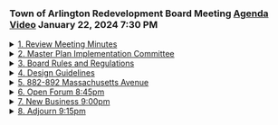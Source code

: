 ### Town of Arlington Redevelopment Board Meeting [Agenda](https://arlington.novusagenda.com/agendapublic/MeetingView.aspx?MeetingID=2002&MinutesMeetingID=-1&doctype=Agenda) [Video](https://www.youtube.com/watch?v=HflrgPp-kYM) January 22, 2024 7:30 PM

<details>
<summary><a href="https://arlington.novusagenda.com/agendapublic/CoverSheet.aspx?ItemID=17387&MeetingID=2002"</a>1. Review Meeting Minutes</summary> 
<details>
<summary>&nbsp;&nbsp;&nbsp;&nbsp;&nbsp;	 Rachel Zsembery - 18</summary>
<blockquote>&nbsp;&nbsp;&nbsp;&nbsp;&nbsp;      * 7:30pm The Board will review and vote to approve meeting minutes.</blockquote>

Good evening, everyone. Welcome to the Town of Arlington Redevelopment Board meeting on Monday, February 5th. I'd like to call this meeting to order. My name is Rachel Zembary. I'm the chair of the board, and if the other members of the board could please introduce themselves. We'll start with Steve. Steve Revellach. Good evening. Eugene Benson. Shannon Korman Houston. Ken Lowe. And we also have Claire Ricker joining us from the Department of Planning and Community Development, as well as Sarah Suarez. All right, let's go ahead and get started with the first agenda item, which is a review of the meeting minutes, and we will start with the meeting minutes from January 8th, 2024, and I will ask to see if there are any additions or corrections, starting with Ken. No, I have none. Shana? None. Gene?
</details>

<details>
<summary>&nbsp;&nbsp;&nbsp;&nbsp;&nbsp;	 Eugene Benson - 56</summary>
<blockquote>&nbsp;&nbsp;&nbsp;&nbsp;&nbsp;I have one very minor correction on the third page. There's a paragraph that starts with, about a year ago, if people can see that. Yep. The fourth line down, the sentence in the middle starts, the trust funds are supposed to be apostrophe before the S. All right. That was the only one I caught.</blockquote>

</details>

<details>
<summary>&nbsp;&nbsp;&nbsp;&nbsp;&nbsp;	 Rachel Zsembery - 133</summary>
<blockquote>&nbsp;&nbsp;&nbsp;&nbsp;&nbsp;Okay. Steve, any other additions or corrections? No additions or corrections. All right. Is there a motion to approve the meeting minutes from January 8th, 2024, as amended? So motioned. Second. We'll take a vote, starting with Steve. Yes. Gene? Yes. Shana? Yes. Ken? Yes. I'm a yes, as well. Those meeting minutes are approved. We'll now move to the meeting minutes from January 22nd, 2024, and again, we'll call for any additions or corrections, starting with Ken. None. Shana? None. Gene? None. Steve? None. I have no corrections, either. Is there a motion to approve the January 22nd meeting minutes? So motioned. As submitted. Thank you. Second. We'll take a vote, starting with Steve. Yes. Gene? Yes. Shana? Yes. Ken? Yes. I'm a yes, as well. Those meeting minutes have been approved.</blockquote>

</details>
</details>
<details>
<summary><a href="2. Master Plan Implementation Committee"</a>2. Master Plan Implementation Committee</summary> 
<details>
<summary>&nbsp;&nbsp;&nbsp;&nbsp;&nbsp;	 Rachel Zsembery - 24</summary>
<blockquote>&nbsp;&nbsp;&nbsp;&nbsp;&nbsp;	* 7:35pm The Board will vote to disband the Master Plan Implementation Committee, formed to implement the recommendations of the 2015 Arlington Master Plan.</blockquote>

All right. Let's move to our second agenda item, which is the master plan implementation committee, and I will turn it over to Claire.
</details>

<details>
<summary>&nbsp;&nbsp;&nbsp;&nbsp;&nbsp;	 Claire Ricker - 151</summary>
<blockquote>&nbsp;&nbsp;&nbsp;&nbsp;&nbsp;Great. Thank you. So as we move into a new master planning process, we're looking to establish a new master plan advisory committee. The master plan implementation committee of roughly 2015 came out of a former master plan advisory committee that was put together in 2012 to sort of guide the process of master planning. We are looking to have a kickoff workshop webinar with me on February 29th at 6 p.m. to solicit volunteers, people who would like to apply to be on a new master plan advisory committee. We're looking to have those applications open probably March 1st through about mid-April, just looking for some new or different voices. The master plan implementation committee hasn't met in over a year. They have been notified that the intent is to disband, and it will just take a confirming vote of the ARB to sort of close the loop on that.</blockquote>

</details>

<details>
<summary>&nbsp;&nbsp;&nbsp;&nbsp;&nbsp;	 Rachel Zsembery - 83</summary>
<blockquote>&nbsp;&nbsp;&nbsp;&nbsp;&nbsp;Great. Any discussion starting with Ken? None. Shana? None. Gene? None. Steve? None. Okay. Is there a vote to, let me make sure I have the language correctly, is there a vote to disband the master plan implementation committee in advance of the update to the 2015 Arlington master plan? So motioned. Second. We'll take a vote starting with Ken. Yes. Shana? Yes. Gene? Yes. Steve? Yes. And I'm a yes as well. That concludes agenda item number two. Thank you so much.</blockquote>

</details>
</details>
<details>
<summary><a href="https://arlington.novusagenda.com/agendapublic/CoverSheet.aspx?ItemID=17389&MeetingID=2002"</a>3. Board Rules and Regulations</summary> 
<details>
<summary>&nbsp;&nbsp;&nbsp;&nbsp;&nbsp;	 Rachel Zsembery - 21</summary>
<blockquote>&nbsp;&nbsp;&nbsp;&nbsp;&nbsp;	* 7:40pm The Board will discuss proposed changes to the Rules and Regulations with regard to administrative review of signage proposals.</blockquote>

We'll now move to agenda item number three, which is the board rules and regulations, and Claire posted an update that has to do with the approval of signs. We'll turn it over to you.
</details>

<details>
<summary>&nbsp;&nbsp;&nbsp;&nbsp;&nbsp;	 Claire Ricker - 119</summary>
<blockquote>&nbsp;&nbsp;&nbsp;&nbsp;&nbsp;Great. Thank you. So as part of this continuing discussion of update of the ARB rules and regulations, Gene was kind enough to put together new wording for rule 18. I think that I have brought up to this board in the past some of the, not difficulties necessarily, but some of the gray area with administrative approval and my office's ability to approve administratively certain kinds of signs and in certain situations. This language that Gene put together I think is very clear, makes it clear both to the applicant, you know, the board, and to the, and to DPCD what our responsibilities are, and so we could open that up for discussion if the board so desires.</blockquote>

</details>

<details>
<summary>&nbsp;&nbsp;&nbsp;&nbsp;&nbsp;	 Eugene Benson - 138</summary>
<blockquote>&nbsp;&nbsp;&nbsp;&nbsp;&nbsp;Great. Thank you. Gene, why don't we start with you? I just tried to do what we all discussed at the meeting a couple of, more than two meetings ago now, I guess, and basically what it says is that there can be administrative approval for any sign that meets the zoning requirements, if there are no zoning or general bylaw requirements on the property, but the department's not required to provide administrative review and they can review, and at any time they can send one to us, but it shall refer to us if in their opinion the sign's so unique in such a prominent or important location or have such an effect on its surroundings that review by the board would be warranted. So I think that's what people talked about when we had the meeting.</blockquote>

</details>

<details>
<summary>&nbsp;&nbsp;&nbsp;&nbsp;&nbsp;	 Kin Lau - 272</summary>
<blockquote>&nbsp;&nbsp;&nbsp;&nbsp;&nbsp;Great. Thank you. Steve, any comments? None. Sheena? None. This looks good. Ken? Yeah, I have something a little tangential to this, and I just want to bring it up to the board to talk about it. Right now signage is, falls under zoning, and such that it is enforced by inspectional services. Is there a way us to put the requirements of signage off of zoning and on to, I'm going to rely on you and Jean on this one here, to put it elsewhere within, that's under, not zoning, but what else you can put under that's not in the zone? So this way the town manager can just hire someone to enforce it and not have inspectional services. This way we get a little more, because they're really busy. I'm not saying that they're not doing their job. They are. They're doing a great job, but we need to separate and maybe have a little more enforcement involved so that the stuff we talk about follows through and the stuff we don't follow, you know, because when I go through the town I see signs all over the place that should not be signs, stuff that's been there, should not be there for more than a couple weeks if it's temporary, all sorts of stuff. And if we can find someone else to sort of enforce it, maybe, you know, clearly you can hire a part-time person and combine it with someone else, but they don't have the jurisdiction while someone's zoning. So I was wondering is there, you know, maybe we should talk to town council and see.</blockquote>

</details>

<details>
<summary>&nbsp;&nbsp;&nbsp;&nbsp;&nbsp;	 Eugene Benson - 143</summary>
<blockquote>&nbsp;&nbsp;&nbsp;&nbsp;&nbsp;Yeah, I mean you can talk to the town council. My understanding is we could theoretically file a warrant article to take all of the sign requirements out of the zoning bylaw and put them in the general town bylaws. The disadvantage of doing that would be we would then be out of the picture at all altogether and wouldn't have the ability to do what we do when signs don't meet the standards or we have other concerns about the signs. So that's the major, I think, downside. And then I don't know whether the department could have a role in it if it's no longer in the zoning bylaw but in the general bylaw. That I don't know. And you're assuming that the town would do a better job enforcing it. That's... I don't know. We don't know. I would say...</blockquote>

</details>

<details>
<summary>&nbsp;&nbsp;&nbsp;&nbsp;&nbsp;	 Kin Lau - 70</summary>
<blockquote>&nbsp;&nbsp;&nbsp;&nbsp;&nbsp;I want us to talk about it. We talked about this once before and I think the last time we thought wouldn't it be great if there was some way that inspectional services had a part-time person assigned to do this. And I think maybe we need a conversation with Mike Champa or with the town manager about getting enough in the budget because that would solve the problem, right?</blockquote>

</details>

<details>
<summary>&nbsp;&nbsp;&nbsp;&nbsp;&nbsp;	 Rachel Zsembery - 112</summary>
<blockquote>&nbsp;&nbsp;&nbsp;&nbsp;&nbsp;Right. So I think, Claire, I'm going to throw this over to you. I think that you and I at one point had talked about potentially a joint position that was shared between the Department of Planning and Community Development and the Inspectional Services Department that would not only perhaps review signage compliance but also compliance with things like we're experiencing right now the special permit conditions and other items. And if that's something that perhaps, you know, we could escalate that conversation with Director Champa and perhaps contemplate whether or not that could live in the budget that is planning to go in front of town meeting. I think that that's...</blockquote>

</details>

<details>
<summary>&nbsp;&nbsp;&nbsp;&nbsp;&nbsp;	 Claire Ricker - 144</summary>
<blockquote>&nbsp;&nbsp;&nbsp;&nbsp;&nbsp;I'd have to go back through my notes but I know that we have spoken about that and what that role could entail at a couple of different meetings because there are some things that are falling through the cracks because there just isn't the staff to take care of it. And having, you know, we know how important the signage and the care that is taken to maintenance of a facade that really affects the vitality of a business district and... Or any town. Of any town, not just Arlington. And so making sure that, you know, we have somebody who can enforce those, the vacant storefront provisions that we have. I mean, there are quite a few different vehicles we have to ensure that our business districts are kept up and maintained in alignment with the various zoning codes that we have.</blockquote>

</details>

<details>
<summary>&nbsp;&nbsp;&nbsp;&nbsp;&nbsp;	 Rachel Zsembery - 160</summary>
<blockquote>&nbsp;&nbsp;&nbsp;&nbsp;&nbsp;No, I agree. I think the conversation about additional positions has not been an easy one to have lately. But it is certainly something that I continue to advocate for and I can bring up again with Mike Champ. I like the idea of a shared position and not just something that he, you know, not just another inspector for him and his backlog. That's something that is, you know, dedicated to these two issues. Enforcement of special, of the ARB's special permit conditions as well as the sign code. So I'm happy to bring that back up with the town manager next time I meet with him. I mean, I think that to a certain extent, I don't know that it would fully pay for the position, but the number of signs that go up without the proper permit fees paid to the town alone, I think, would certainly have at least some offset of this type of position.</blockquote>

</details>

<details>
<summary>&nbsp;&nbsp;&nbsp;&nbsp;&nbsp;	 Kin Lau and Others - 111</summary>
<blockquote>&nbsp;&nbsp;&nbsp;&nbsp;&nbsp;Yeah, I mean, I too think it's a real problem. At the moment, I also walk around town and say, wow, how'd that sign get there? Or that sign should have been taken down two years ago and it's still there. Yeah. So I appreciate you bringing that up, Ken. Yeah, just really when businesses go dark, the owner is responsible to take down their sign. Yes, they are. And that doesn't seem to happen. I agree. So, all right. I know it was a little off topic, but. No, certainly under this category, it's something that we can set an intention of following up on. Other than that, I'm fine.</blockquote>

</details>

<details>
<summary>&nbsp;&nbsp;&nbsp;&nbsp;&nbsp;	 Rachel Zsembery and Claire Ricker - 232</summary>
<blockquote>&nbsp;&nbsp;&nbsp;&nbsp;&nbsp;Great. Let's see. So for this item, I believe that the discussion we have tonight and that we need to advertise this as a vote to approve at our next meeting. This and the other one. Correct. And I wanted to mention something about the other one. Please, go ahead. I think everybody had an opportunity to review. In the reasons that we can reject a site plan review, there's only one reason, and I took it out of the CTPC wording, and they claim that that reason has never been upheld by a court, but they recommended that it be there. Something like, if despite meeting the rules, a project is so awful and can't be fixed. Something like that. But there is another reason we should put in. I just want to make sure everybody's comfortable with that. And that reason would be if someone's committed, submitted an incomplete or inaccurate application and have not corrected it on request. And that occurred to me after I gave this to everyone. So if everybody's okay with adding that, I will do a very slight amendment and send the edited one to you, Claire. Great. So it includes that. I have no issue with that. Kim? No. Shana? Yeah. Steve? Sounds good. Okay. Great. Well, we will vote on that, on both of those items at our next meeting. Great. Let's see.</blockquote>

</details>
</details>
<details>
<summary><a href="https://arlington.novusagenda.com/agendapublic/CoverSheet.aspx?ItemID=17390&MeetingID=2002"</a>4. Design Guidelines</summary> 
<details>
<summary>&nbsp;&nbsp;&nbsp;&nbsp;&nbsp;	 Rachel Zsembery - 16</summary>
<blockquote>&nbsp;&nbsp;&nbsp;&nbsp;&nbsp;	* 8:00pm The Board will discuss the Commercial Design Guidelines project and review existing Design Guidelines.</blockquote>

Our next agenda item is agenda item number four, a discussion around the design guidelines. And I will hand it back over to Claire.
</details>

<details>
<summary>&nbsp;&nbsp;&nbsp;&nbsp;&nbsp;	 Claire Ricker - 208</summary>
<blockquote>&nbsp;&nbsp;&nbsp;&nbsp;&nbsp;Great. Thank you very much. So we have had this sort of outstanding project of the Redevelopment Board and DPCD for, you know, seems like years now, certainly months, to update commercial design standards as it relates to the town. And I think, you know, probably to this board's interest, Mass Ave and Broadway especially. We did do some research and found a document from 2015, which has some design standards for the town of Arlington. These are, I think, a good place to start, a good place to begin discussion. There are already sort of going through, you can see some of the height recommendations and, you know, other dimensional requirements are, do not reflect, you know, our latest zoning or decisions around MBTA communities. But I think, you know, for DPCD's purposes and, you know, our office's, you know, sort of understanding of this project, we wanted to at least put these back in front of the board or put them in front of the board for the first time, if you hadn't seen them, to talk about, you know, how we might best build on this. If not, just create a new design standard whole cloth. So this is also open for the board's discussion.</blockquote>

</details>

<details>
<summary>&nbsp;&nbsp;&nbsp;&nbsp;&nbsp;	 Stephen Revilak - 189</summary>
<blockquote>&nbsp;&nbsp;&nbsp;&nbsp;&nbsp;Great. Thank you. Steve, why don't we start with you? Okay. There's, just in terms of context, so these are dated 2015. This was the year we adopted the current master plan and it was the year prior to the incorporation of mixed use into the bylaw. So there's actually a number of things in the standards that are part of the bylaw now. In terms of recommending ground floor commercial, the height regulations have come out a little bit different. You know, and we have things, standards now for tree planting, for facade articulation. The whole industrial district. Yes, this was also predates the updating of the industrial district. I mean, there are some things in these guidelines that I like, like the sort of hierarchy of transit priorities. Pedestrians and bicycles and transit and automobiles. And I think this is, you know, I think this was a good starting point in 2015, but, you know, it's, we're at a point now where, you know, a lot of this stuff is in our bylaws and maybe we can build on it a little more. Okay. Thank you, Steve.</blockquote>

</details>

<details>
<summary>&nbsp;&nbsp;&nbsp;&nbsp;&nbsp;	 Eugene Benson - 161</summary>
<blockquote>&nbsp;&nbsp;&nbsp;&nbsp;&nbsp;Gene. I pretty much agree with Steve with a couple things that I'll add. One is that, yeah, there are a couple places in here at least that don't quite match up with the current zoning bylaw, which you'd expect after nine or ten years. But there are also some things in here that don't match up, which I think are okay, because there are still things that a developer could do if it chooses to. And I'll just choose one where I disagreed with the board about this, but it's in here as an example. They suggest that there be step backs on both the front and side facades. We decided as a board, and it was adopted by town meeting, that only the front facade needed step backs. But that doesn't mean it shouldn't be a consideration that there be step backs on the sides depending upon context, which is sort of lacking in here. So that's one example.</blockquote>

</details>

<details>
<summary>&nbsp;&nbsp;&nbsp;&nbsp;&nbsp;	 Rachel Zsembery - 36</summary>
<blockquote>&nbsp;&nbsp;&nbsp;&nbsp;&nbsp;Yeah, the height ones are another where we've changed the height rules and this doesn't really reflect it. The thing I like about it is it doesn't dictate any particular style, which I think is important.</blockquote>

</details>

<details>
<summary>&nbsp;&nbsp;&nbsp;&nbsp;&nbsp;	 Eugene Benson - 340</summary>
<blockquote>&nbsp;&nbsp;&nbsp;&nbsp;&nbsp;But what I find we could do better on is saying what's just not going to work. I mean, this basically said something like use natural materials on the facade and then don't use cheap materials. I think if we could be more explicit about those sorts of things, I think it would be helpful to do that. Much of it I thought was still relevant and good, so I'm not sure we need to start from scratch. I think we just sort of need to update it and think about those. sorts of things where the zoning bylaws done a little better like the industrial districts obviously is something that should probably be added into this too and there are some pretty clear design standards in the zoning bylaw for the industrial district and I think that's the other part building on what Steve said I think it would be nice if the next version actually referenced the parts of the zoning bylaw that deal with these sorts of things you know so if it's height you might indicate what the height rules are things like that but overall I think I think it's still good for a lot of things this is my non-professional view. Gina? I really appreciated the last thing you said the marriage of bylaw and design standards I think is really helpful I'm going to be critical here I think I think where to the extent that we can come up with something that allows a developer who that truly does their due diligence to come before the board with a with a proposal that they can feel confident and we can feel confident is going to get approved in a timely manner I think that's really the goal for these design standards let's be let's be clear about what we're looking for and some of that or a lot of that could be sussed out of the zoning bylaw but this will be a really nice tool once updated to move that forward.</blockquote>

</details>

<details>
<summary>&nbsp;&nbsp;&nbsp;&nbsp;&nbsp;	 Various - 405</summary>
<blockquote>&nbsp;&nbsp;&nbsp;&nbsp;&nbsp;I agree with whatever I said so far I think there's a good starting point I think we have to upgrade update this a little like and get it more conforming to what we have now the big thing I want to maybe add to this thing here things set up such where it encourages and discourages I want to add another section in there and maybe my verbiage is not correct but encourage discourage and then bonuses and how the bonuses can be here's what the bonuses are here's what they how they can be used this is the intent how that and then really go into why we're having these bonuses here and that goes into some trees the cars to you know and then get into a little more of that stuff so I think we need this is a good start I remember seeing this when it first got on the board I thought we're gonna do more of this stuff and this was this is what got me into the board so I think it's really been started we're gonna so this is gonna have to be done not at a meeting like this but it's gonna be done like that other side means we have to roll up our sleeves and just get into the nitty-gritties and do it maybe a section at a time or something open this up some sort of committee for that there is there is a appropriation from the town for a consultant for it for this I think it was a year or two ago that it was because I mean these drawings are great I mean these asymmetrics and things are a way of good way of explaining things much better than we've been doing the past that part you know that we just do these flat diagrammatic drawings I think seeing it helps a lot I think it would be interesting to just on that note can to find out what format we have this in and whether or not some of these some of these drawings need to be updated to the points that folks were making making but it's a good start and it would be a shame to have to to start all over so it would be great to find out if this consultant delivered this in some sort of an editable format because there are things</blockquote>

</details>

<details>
<summary>&nbsp;&nbsp;&nbsp;&nbsp;&nbsp;	 Kin Lau - 780</summary>
<blockquote>&nbsp;&nbsp;&nbsp;&nbsp;&nbsp;Kim I'm sorry I interrupted you have other no it's a two-thing okay I think this is I think this is just what you call it a sketch up it looks like yeah that's my question is to whether or not we own the editable files so I just had a couple of other things to add on I agree with everything that's been said I think specifically when it comes to the commercial area talking I think this is our opportunity to be more explicit than we are in the bylaws about the for example the percentage of first floor space that we would like to see you know that what some of the goals are which we have not been able to we've been hesitant to put that kind of specificity in the zoning bylaws but I think as a target for a guideline that might be something worth discussing as to whether or not we'd like to include it I think that they are in addition to being more explicit about materials that will and will not be approved we've certainly seen projects we've had at times a painful experience getting from a first a first design to where we think the facade needs to go specific to things like articulation and particularly around cornice lines and the the the articulation of the commercial versus residential if it's mixed-use or commercial versus office above and and just what a sign band should or could be and some of those types of elements I think that we can be a lot more specific in in showing examples of what we would and would not approve I think this predates the current signage section of the of the bylaws I think we did that in 2019 or 2018 and I think that there are we built into that a lot more creative options for for signage and so I think being able to again indicate through some illustrations that we are looking for some some creativity and you know we certainly would be open to some really vibrant options within the town would would be worthwhile and then the other thing as well as I think we've come a long way with our green building provisions and so being able to identify you know we had one proposal that came in front of us that didn't go forward that had a beautiful kind of living wall and green wall proposal there there are a lot of really really thoughtful discussions we've had as a town as to what we'd like to see from integrated beyond solar panels as green building elements and I think it would be great to push people a little bit and perhaps give them some ideas of what we'd like to see so that we're not starting from below square one yeah at the first time that we review some of these proposals anything else please a couple a couple of other things can reminded me the word bonus is used once in here in a way that we don't allow under the zoning code I know and obviously we can't put bonuses in here that the zoning code doesn't allow right but the zoning bylaw does allow some bonuses that aren't mentioned in here so we might want to what might want to do that yeah I agree about sort of the environmental climate issues and whether there's a way to highlight some of those in here also I think would be good and also to maybe reference the other standards like we have the whole bicycle parking standard and that you know the the guidelines on how people can do bicycle parking I don't think they need to necessarily be incorporated in here but they should be referenced in here so you know in addition to referencing the parts of the zoning bylaw we do have those that I think should at least be referenced for bicycle parking will look at native species etc right right right things like that yeah great Steve yeah just we do have you know sort of in a similar vein there is a set of design guidelines for a single to family homes and during my time on the zoning board of appeals I'm speaking for myself and not for the CDA as a whole I felt like you know we got you know they were beneficial to have in terms of at least showing you know sort of the direction we were you know we as a town we're hoping to see things go so I think that I think it would be a useful endeavor</blockquote>

</details>

<details>
<summary>&nbsp;&nbsp;&nbsp;&nbsp;&nbsp;	 Rachel Zsembery - 114</summary>
<blockquote>&nbsp;&nbsp;&nbsp;&nbsp;&nbsp;great thank you see I think that this also begs the question these are commercial I think that they're set out as commercial design guidelines specifically where do or where could some of the design guidelines for multifamily housing live should those you know this talks about the commercial corridor specifically should those be part of the residential design guidelines for those that don't have a mixed-use component or do we rename these and what are these live here I mean I think that that's we they need to live somewhere and I and I think that that's a discussion we should have about the most appropriate place for those to live as well</blockquote>

</details>

<details>
<summary>&nbsp;&nbsp;&nbsp;&nbsp;&nbsp;	 ? - 88</summary>
<blockquote>&nbsp;&nbsp;&nbsp;&nbsp;&nbsp;yeah and the thing is we don't have design guidelines for residential other than the one and two family correct so this would be an opportunity to deal with both mixed-use with residential which I think you could say this does deal with mm-hmm although if you look at a lot of the examples they're residential even though this is the commercial guideline but also to think about wrapping larger multifamily residential okay any other thoughts might even be commercial corridor guidelines right commercial and mixed-use and multifamily</blockquote>

</details>

<details>
<summary>&nbsp;&nbsp;&nbsp;&nbsp;&nbsp;	 Rachel Zsembery - 209</summary>
<blockquote>&nbsp;&nbsp;&nbsp;&nbsp;&nbsp;yeah I think that that's a great point and I think that in the document it does reference the commercial corridor at one point and so perhaps renaming it would be enough to be able to incorporate a wider range of building technology great great Claire do you have any thoughts on timing just looking at the upcoming projects that the department might have on on its plate it would be great to kind of talk about whether this looks like a first half of the year second after the year to start sure the timeline on this I think we want to get started on it right in our RFP as soon as possible certainly you know with with some consideration for town meeting and all the work required around that but I do think that you know putting an RFP together which is where we are right now is something we could you know we can certainly get done in the next month or two to try to get it out perhaps for very early summer late spring after right after fabulous any other thoughts all right thank you so much I'm excited to jump into this I know we've been talking about it for some time</blockquote>

</details>
</details>
<details>
<summary><a href="https://arlington.novusagenda.com/agendapublic/CoverSheet.aspx?ItemID=17391&MeetingID=2002"</a>5. 882-892 Massachusetts Avenue</summary> 
<details>
<summary>&nbsp;&nbsp;&nbsp;&nbsp;&nbsp;	 Rachel Zsembery - 44</summary>
<blockquote>&nbsp;&nbsp;&nbsp;&nbsp;&nbsp;      * 8:25pm The Board will review the changes made and agreed to by the developer in order to meet the conditions of the original special permit granted by the Board, and will discuss whether further changes are necessary.</blockquote>

all right let's move to agenda item number five which is 882 to 892 Massachusetts Avenue we did receive an update from the developer and I will turn it over to Claire to discuss
</details>

<details>
<summary>&nbsp;&nbsp;&nbsp;&nbsp;&nbsp;	 Claire Ricker - 320</summary>
<blockquote>&nbsp;&nbsp;&nbsp;&nbsp;&nbsp;great thank you yes I've been in contact with the developer almost every day about this project and he did ultimately send along pictures of the paint that they intend to use on the storefront pieces and the paint that they are using currently on the exterior of the project and that the board had requested a spec and we ended up with you know pictures of the cans of paint that they are going to use I did have a conversation with the developer earlier this week about the louvers you know I will be you know frank here he's really wanted for this board and for me to tell him exactly what it is we would like him to do although I think it's pretty clear in the meeting minutes and there's in the meetings that we've attended that we've had that they've attended exactly what it is that we're looking for them to do so I will continue to push to get some sort of sample of the louvers and replacement liver and I will ask for a written description of the spec of the paint I think you know there there did also receive some correspondence about this project as it relates to the affordable units I can say that you know this regulatory agreement has gone back and forth between the state and the town at least once there was a misplaced signature on the document at least one time it was sent back to the OHLC to the state on January 25th in a way for the state to turn it around the next steps there is they will send it to the developer the developer will execute and then file the deed restriction so those are the steps at least that are remaining on the affordable units and where we are I think with the design issues that we have out there great</blockquote>

</details>

<details>
<summary>&nbsp;&nbsp;&nbsp;&nbsp;&nbsp;	 Kin Lau - 16</summary>
<blockquote>&nbsp;&nbsp;&nbsp;&nbsp;&nbsp;thank you any questions starting with Ken Shana good job yes thank you for following up</blockquote>

</details>

<details>
<summary>&nbsp;&nbsp;&nbsp;&nbsp;&nbsp;	 Eugene Benson - 15</summary>
<blockquote>&nbsp;&nbsp;&nbsp;&nbsp;&nbsp;Jean yeah there should be a dentist in the building so it's like pulling teeth</blockquote>

</details>

<details>
<summary>&nbsp;&nbsp;&nbsp;&nbsp;&nbsp;	 Stephen Revilak - 3</summary>
<blockquote>&nbsp;&nbsp;&nbsp;&nbsp;&nbsp;Steve nothing here</blockquote>

</details>

<details>
<summary>&nbsp;&nbsp;&nbsp;&nbsp;&nbsp;	 Rachel Zsembery and Claire Ricker - 205</summary>
<blockquote>&nbsp;&nbsp;&nbsp;&nbsp;&nbsp;yep I agree I appreciate you following up on both of those two items that we still don't have resolution on this spec and the uber alternates and I also have from the same developer he also reached out to me about 455 NASA which is the project on the corner of Medford and NASA he wanted to make sure that the board was satisfied there were no discrepancies between the rendering that you've seen that was what the special permit was issued on and the construction documents the elevations and the exteriors so staff right now we are comparing the rendering the permanent rendering with the construction elevations to make sure that there are no discrepancies and if there are we will be back to discuss with the board at your next meeting great thank you very much for doing that. Is that the part that you normally say? Yes. I don't go by landmarks, I don't go by addresses. The sign is still on, per our earlier discussion. great and so currently reviewing the facades that were approved versus the construction elevations. all right any other questions or comments on 882 to 892 Massachusetts Avenue all right we'll close agenda item number five</blockquote>

</details>
</details>
<details>
<summary><a href="6. Open Forum 8:45pm"</a>6. Open Forum 8:45pm</summary> 
<details>
<summary>&nbsp;&nbsp;&nbsp;&nbsp;&nbsp;	 Rachel Zsembery - 44</summary>
<blockquote>&nbsp;&nbsp;&nbsp;&nbsp;&nbsp;and move to open forum which is agenda item number six so anyone joining us this evening please come forward please and that way the microphone will be able to pick you up if you could just introduce yourself first last name and address.</blockquote>

</details>

<details>
<summary>&nbsp;&nbsp;&nbsp;&nbsp;&nbsp;	 ? - 212</summary>
<blockquote>&nbsp;&nbsp;&nbsp;&nbsp;&nbsp;Thank you guys for following up on 882. I've also been following this particularly because of the affordability staff rules. so today I took a look at 190 and 455 the most current elevations are rather site plans each and of the units designated as affordable at 190 none of them meet the Department of Housing and Community Development requirement for minimum square footage. The one bedrooms are all under 700 feet and the two bedrooms that I think they're just a couple of two bedrooms are all under 900 square feet so they are currently not compliant and of the two designated affordable units at 455 only one is compliant so given the issues with 882 and I'm wondering in the in the horrible circumstances that the state does not approve this there are already tenants in those affordable units you know what would happen to them? would they have to move? so to to forestall this I would like to know what kinds of steps the board might take to get these units in these next two projects into compliance whether that is a redrawing of the plans which I'm assuming would probably be the least desirable way to do this or whether it's a redesignation of which units are</blockquote>

</details>

<details>
<summary>&nbsp;&nbsp;&nbsp;&nbsp;&nbsp;	 Rachel Zsembery - 35</summary>
<blockquote>&nbsp;&nbsp;&nbsp;&nbsp;&nbsp;I'm going to turn this over to Claire who's been working really closely with Jim Feeney and ISD and ISD obviously being really the ones who are charged with making sure that the units are.</blockquote>

</details>

<details>
<summary>&nbsp;&nbsp;&nbsp;&nbsp;&nbsp;	 Claire Ricker - 191</summary>
<blockquote>&nbsp;&nbsp;&nbsp;&nbsp;&nbsp;Thank you for pointing that out I didn't realize that there was a unit at 455 that was ID for affordable that is non-compliant it's clear to the town manager and to me that we will not be receiving any kind of labor based on unit size from EOHLC perhaps ever again after what happened at 833. And so now is the time. This is why I've been in such close communication with the developer about unit size, about which units are designated affordable. Regulatory agreement has not been set in stone yet. It's another thing that I'm happy to bring up with the developer the next time I speak with him to make sure that I'm with you. I've seen the minimum unit sizes as well. There's no room for any kind of wiggle room there. I mean, it has to be the correct square footage. I think the town is absolutely committed to that. And on my end and my office's end, we are going to work hand-in-hand with this particular developer to make sure that this sort of issue with 883 doesn't occur on the next two projects.</blockquote>

</details>

<details>
<summary>&nbsp;&nbsp;&nbsp;&nbsp;&nbsp;	 ? - 20</summary>
<blockquote>&nbsp;&nbsp;&nbsp;&nbsp;&nbsp;And just to follow up, if the state does not approve this, what will happen to the tenants at 882?</blockquote>

</details>

<details>
<summary>&nbsp;&nbsp;&nbsp;&nbsp;&nbsp;	 Claire Ricker - 94</summary>
<blockquote>&nbsp;&nbsp;&nbsp;&nbsp;&nbsp;That I don't have an answer to. I don't know. I do have every indication that the state will approve this, that some of the, you know, at least the long, you know, lead time on this agreement has been due to a mix-up in signatures. But there's no indication from the state that they won't, you know, sign off on the agreement and then, you know, submit it to the developer. If, indeed, they do not, you know, sign off, then I, you know, unfortunately, I don't have an answer to that question.</blockquote>

</details>

<details>
<summary>&nbsp;&nbsp;&nbsp;&nbsp;&nbsp;	 ? - 5</summary>
<blockquote>&nbsp;&nbsp;&nbsp;&nbsp;&nbsp;Yeah. It's just, it's concerning.</blockquote>

</details>

<details>
<summary>&nbsp;&nbsp;&nbsp;&nbsp;&nbsp;	 Claire Ricker - 63</summary>
<blockquote>&nbsp;&nbsp;&nbsp;&nbsp;&nbsp;Yeah. It doesn't seem like the, I mean, the state's not in the business of evicting people from their homes. I mean, they're, we would have to maybe go through some of the process or something. But I, first of all, I think professionally, I don't think that this would necessarily result in evictions. Second, you know, I just don't know right now.</blockquote>

</details>

<details>
<summary>&nbsp;&nbsp;&nbsp;&nbsp;&nbsp;	 ? - 91</summary>
<blockquote>&nbsp;&nbsp;&nbsp;&nbsp;&nbsp;Gotcha. Okay. And could I also just make one comment on a previous topic? I would be totally supportive of the revision of the commercial or corridor design guidelines, whichever they end up being designated, and just sort of a point that if they do end up being designated the corridor guidelines, that they not then exclude any multifamily projects that are not on a major corridor, because I'm assuming we will have some of those and it would be a shame for them not to be subject to those guidelines.</blockquote>

</details>

<details>
<summary>&nbsp;&nbsp;&nbsp;&nbsp;&nbsp;	 Rachel Zsembery - 20</summary>
<blockquote>&nbsp;&nbsp;&nbsp;&nbsp;&nbsp;Great. So, but totally supportive. Thank you all. Thank you very much. And with that, we will close open forum</blockquote>

</details>
</details>
<details>
<summary><a href="7. New Business 9:00pm "</a>7. New Business 9:00pm </summary> 
<details>
<summary>&nbsp;&nbsp;&nbsp;&nbsp;&nbsp;	 Rachel Zsembery - 46</summary>
<blockquote>&nbsp;&nbsp;&nbsp;&nbsp;&nbsp;and move to agenda item number seven, which is new business. And I will turn it over to Claire and see if there's any item under new business. I have no new business at this time. Thank you. Ken? Nope. Shana? Nope. Gene? Nothing. Steve? Nothing.</blockquote>

</details>
</details>
<details>
<summary><a href="8. Adjourn 9:15pm"</a>8. Adjourn 9:15pm</summary> 
<details>
<summary>&nbsp;&nbsp;&nbsp;&nbsp;&nbsp;	 Rachel Zsembery - 38</summary>
<blockquote>&nbsp;&nbsp;&nbsp;&nbsp;&nbsp;All right. With that, is there a motion to adjourn? So motioned. Second. Take a vote starting with Ken. Yes. Shana? Yes. Gene? Yes. Steve? Yes. And I'm a yes as well. This meeting is adjourned. Thank you.</blockquote>

</details>
</details>